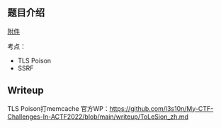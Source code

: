 ## 题目介绍

[附件](/CTF_ATTACHMENTS/2022/)


考点：
- TLS Poison
- SSRF

## Writeup

TLS Poison打memcache 官方WP：https://github.com/l3s10n/My-CTF-Challenges-In-ACTF2022/blob/main/writeup/ToLeSion_zh.md